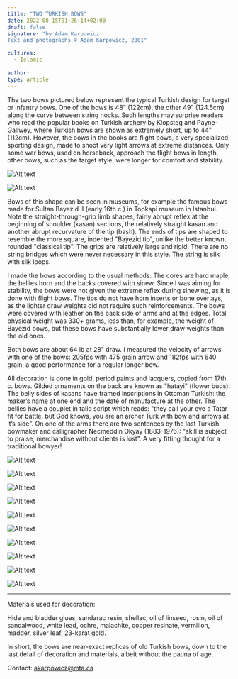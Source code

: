 ```yaml
---
title: "TWO TURKISH BOWS"
date: 2022-08-15T01:26:14+02:00
draft: false
signature: "by Adam Karpowicz
Text and photographs © Adam Karpowicz, 2001"

cultures: 
  - Islamic 
  
author:
type: article 
---
```


The two bows pictured below represent the typical Turkish design for target or infantry bows. One of the bows is 48" (122cm), the other 49" (124.5cm) along the curve between string nocks. Such lengths may surprise readers who read the popular books on Turkish archery by Klopsteg and Payne-Gallwey, where Turkish bows are shown as extremely short, up to 44" (112cm). However, the bows in the books are flight bows, a very specialized, sporting design, made to shoot very light arrows at extreme distances. Only some war bows, used on horseback, approach the flight bows in length, other bows, such as the target style, were longer for comfort and stability.

![Alt text](https://atarn.org/islamic/akarpowicz/fig%201.jpg "unstrung bows")

![Alt text](https://atarn.org/islamic/akarpowicz/fig%202.jpg "strung bows")

Bows of this shape can be seen in museums, for example the famous bows made for Sultan Bayezid II (early 16th c.) in Topkapi museum in Istanbul. Note the straight-through-grip limb shapes, fairly abrupt reflex at the beginning of shoulder (kasan) sections, the relatively straight kasan and another abrupt recurvature of the tip (bash). The ends of tips are shaped to resemble the more square, indented "Bayezid tip", unlike the better known, rounded "classical tip". The grips are relatively large and rigid. There are no string bridges which were never necessary in this style. The string is silk with silk loops.

I made the bows according to the usual methods. The cores are hard maple, the bellies horn and the backs covered with sinew. Since I was aiming for stability, the bows were not given the extreme reflex during sinewing, as it is done with flight bows. The tips do not have horn inserts or bone overlays, as the lighter draw weights did not require such reinforcements. The bows were covered with leather on the back side of arms and at the edges. Total physical weight was 330+ grams, less than, for example, the weight of Bayezid bows, but these bows have substantially lower draw weights than the old ones.

Both bows are about 64 lb at 28" draw. I measured the velocity of arrows with one of the bows: 205fps with 475 grain arrow and 182fps with 640 grain, a good performance for a regular longer bow.

All decoration is done in gold, period paints and lacquers, copied from 17th c. bows. Gilded ornaments on the back are known as "hatayi" (flower buds). The belly sides of kasans have framed inscriptions in Ottoman Turkish: the maker’s name at one end and the date of manufacture at the other. The bellies have a couplet in taliq script which reads: "they call your eye a Tatar fit for battle, but God knows, you are an archer Turk with bow and arrows at it’s side". On one of the arms there are two sentences by the last Turkish bowmaker and calligrapher Necmeddin Okyay (1883-1976): "skill is subject to praise, merchandise without clients is lost". A very fitting thought for a traditional bowyer!

![Alt text](https://atarn.org/islamic/akarpowicz/fig%203.jpg "Back of arm")

![Alt text](https://atarn.org/islamic/akarpowicz/fig%204.jpg "Hatayi pattern on a different bow")

![Alt text](https://atarn.org/islamic/akarpowicz/fig%205.jpg "Belly")

![Alt text](https://atarn.org/islamic/akarpowicz/fig%206.jpg "Belly")

![Alt text](https://atarn.org/islamic/akarpowicz/fig%207.jpg "Belly")

![Alt text](https://atarn.org/islamic/akarpowicz/fig%208.jpg "kasan and bash")

![Alt text](https://atarn.org/islamic/akarpowicz/fig%209.jpg "Belly of kasan")

![Alt text](https://atarn.org/islamic/akarpowicz/fig%2010.jpg "")

![Alt text](https://atarn.org/islamic/akarpowicz/fig%2011.jpg "Grip")

![Alt text](https://atarn.org/islamic/akarpowicz/fig%2012.jpg "Drawn bow")

-----

Materials used for decoration:

Hide and bladder glues, sandarac resin, shellac, oil of linseed, rosin, oil of sandalwood, white lead, ochre, malachite, copper resinate, vermilion, madder, silver leaf, 23-karat gold.

In short, the bows are near-exact replicas of old Turkish bows, down to the last detail of decoration and materials, albeit without the patina of age.

Contact: [akarpowicz@mta.ca](mailto:akarpowicz@mta.ca)
